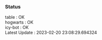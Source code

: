 ### Status


table : OK  
hogwarts : OK  
icy-bot : OK  
Latest Update : 2023-02-20 23:08:29.694324

